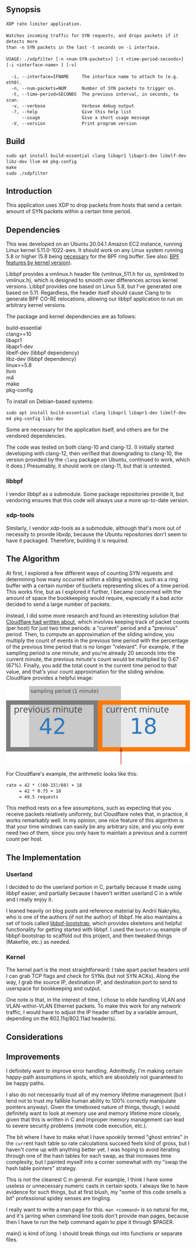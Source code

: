 ## Synopsis

```
XDP rate limiter application.

Watches incoming traffic for SYN requests, and drops packets if it detects more
than -n SYN packets in the last -t seconds on -i interface.

USAGE: ./xdpfilter [-n <num-SYN-packets>] [-t <time-period-seconds>] [-i <interface-name> ] [-v]

  -i, --interface=IFNAME     The interface name to attach to (e.g. eth0).
  -n, --num-packets=NUM      Number of SYN packets to trigger on.
  -t, --time-period=SECONDS  The previous interval, in seconds, to scan.
  -v, --verbose              Verbose debug output
  -?, --help                 Give this help list
      --usage                Give a short usage message
  -V, --version              Print program version
```

## Build

```
sudo apt install build-essential clang libapr1 libapr1-dev libelf-dev libz-dev llvm m4 pkg-config
make
sudo ./xdpfilter
```

## Introduction

This application uses XDP to drop packets from hosts that send a certain amount of SYN packets within a certain time period.

## Dependencies

This was developed on an Ubuntu 20.04.1 Amazon EC2 instance, running Linux kernel 5.11.0-1022-aws. It should work on any Linux system running 5.8 or higher (5.8 being [necessary](https://nakryiko.com/posts/bpf-ringbuf/#bpf-ringbuf-vs-bpf-perfbuf) for the BPF ring buffer. See also: [BPF features by kernel version](https://github.com/iovisor/bcc/blob/master/docs/kernel-versions.md)).

Libbpf provides a vmlinux.h header file (vmlinux_511.h for us, symlinked to vmlinux.h), which is designed to smooth over differences across kernel versions. Libbpf provides one based on Linux 5.8, but I've generated one based on 5.11. Regardless, the header itself should cause Clang to to generate BPF CO-RE relocations, allowing our libbpf application to run on arbitrary kernel versions.

The package and kernel dependencies are as follows:

build-essential\
clang>=10\
libapr1\
libapr1-dev\
libelf-dev (libbpf dependency)\
libz-dev (libbpf dependency)\
linux>=5.8\
llvm\
m4\
make\
pkg-config

To install on Debian-based systems:

```
sudo apt install build-essential clang libapr1 libapr1-dev libelf-dev m4 pkg-config libz-dev
```

Some are necessary for the application itself, and others are for the vendored dependencies.

The code was tested on both clang-10 and clang-12. (I initially started developing with clang-12, then verified that downgrading to clang-10, the version provided by the `clang` package on Ubuntu, continued to work, which it does.) Presumably, it should work on clang-11, but that is untested.

### libbpf

I vendor libbpf as a submodule. Some package repositories provide it, but vendoring ensures that this code will always use a more up-to-date version.

### xdp-tools

Similarly, I vendor xdp-tools as a submodule, although that's more out of necessity to provide libxdp, because the Ubuntu repositories don't seem to have it packaged. Therefore, building it is required.

## The Algorithm

At first, I explored a few different ways of counting SYN requests and determining how many occurred within a sliding window, such as a ring buffer with a certain number of buckets representing slices of a time period. This works fine, but as I explored it further, I became concerned with the amount of space the bookkeeping would require, especially if a bad actor decided to send a large number of packets.

Instead, I did some more research and found an interesting solution that [Cloudflare had written about](https://blog.cloudflare.com/counting-things-a-lot-of-different-things/), which involves keeping track of packet counts (per host) for just two time periods: a "current" period and a "previous" period. Then, to compute an approximation of the sliding window, you multiply the count of events in the previous time period with the percentage of the previous time period that is no longer "relevant". For example, if the sampling period is one minute, and you're already 20 seconds into the current minute, the previous minute's count would be multiplied by 0.67 (67%). Finally, you add the total count in the current time period to that value, and that's your count approximation for the sliding window. Cloudflare provides a helpful image:

![Sliding window approximation](images/sliding.png)

For Cloudflare's example, the arithmetic looks like this:

```
rate = 42 * ((60-15)/60) + 18
     = 42 * 0.75 + 18
     = 49.5 requests
```

This method rests on a few assumptions, such as expecting that you receive packets relatively uniformly, but Cloudflare notes that, in practice, it works remarkably well. In my opinion, one nice feature of this algorithm is that your time windows can easily be any arbitrary size, and you only ever need two of them, since you only have to maintain a previous and a current count per host.

## The Implementation

### Userland

I decided to do the userland portion in C, partially because it made using libbpf easier, and partially because I haven't written userland C in a while and I really enjoy it.

I leaned heavily on blog posts and reference material by Andrii Nakryiko, who is one of the authors (if not _the_ author) of libbpf. He also maintains a set of tools called [libbpf-bootstrap](https://github.com/libbpf/libbpf-bootstrap), which provides skeletons and helpful functionality for getting started with libbpf. I used the `bootstrap` example of libbpf-bootstrap to scaffold out this project, and then tweaked things (Makefile, etc.) as needed.

### Kernel

The kernel part is the most straightforward: I take apart packet headers until I can grab TCP flags and check for SYNs (but not SYN ACKs). Along the way, I grab the source IP, destination IP, and destination port to send to userspace for bookkeeping and output.

One note is that, in the interest of time, I chose to elide handling VLAN and VLAN-within-VLAN Ethernet packets. To make this work for any network traffic, I would have to adjust the IP header offset by a variable amount, depending on the 802.11q/802.11ad header(s).

## Considerations

## Improvements

I definitely want to improve error handling. Admittedly, I'm making certain happy-path assumptions in spots, which are absolutely not guaranteed to be happy paths.

I also do not necessarily trust all of my memory lifetime management (but I tend not to trust my fallible human ability to 100% correctly manipulate pointers anyway). Given the timeboxed nature of things, though, I would definitely want to look at memory use and memory lifetime more closely, given that this is written in C and improper memory management can lead to severe security problems (remote code execution, etc.).

The bit where I have to make what I have spookily termed "ghost entries" in the `curr`ent hash table so rate calculations succeed feels kind of gross, but I haven't come up with anything better yet. I was hoping to avoid iterating through one of the hash tables for each swap, as that increases time complexity, but I painted myself into a corner somewhat with my "swap the hash table pointers" strategy.

This is not the cleanest C in general. For example, I think I have some useless or unnecessary numeric casts in certain spots. I always like to have evidence for such things, but at first blush, my "some of this code smells a bit" professional spidey senses are tingling.

I really want to write a man page for this. `man <command>` is so natural for me, and it's jarring when command line tools don't provide man pages, because then I have to run the help command again to pipe it through $PAGER.

main() is kind of long. I should break things out into functions or separate files.
